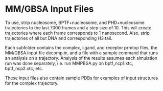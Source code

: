 # MM/GBSA Input Files

To use, strip nucleosome, BPTF+nucleosome, and PHD+nucleosome trajectories to the last 7000 frames and a step size of 10. This will create trajectories where each frame corresponds to 1 nanosecond. Also, strip trajectories of all but DNA and corresponding H3 tail.

Each subfolder contains the complex, ligand, and receptor prmtop files, the MM/GBSA input file decomp.in, and a file with a sample command that runs an analysis on a trajectory. Analysis of the results assumes each simulation run was done separately, i.e. run MMPBSA.py on bptf_ncp1.xtc, bptf_ncp2.xtc, etc.

These input files also contain sample PDBs for examples of input structures for the complex trajectory.
